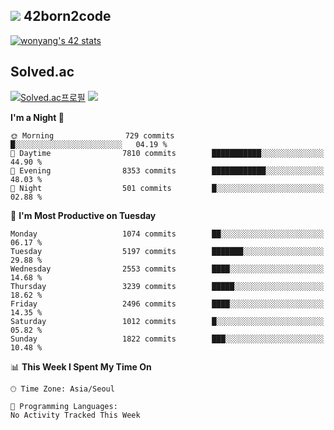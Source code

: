 
## <img src="https://img.shields.io/badge/-000000?style=flat&logo=42&logoColor=white"> 42born2code
<!--[![wonyang's 42 stats](https://badge42.vercel.app/api/v2/cl5nhe5b6007809kydha7ht42/stats?cursusId=21&coalitionId=88)](https://profile.intra.42.fr/users/wonyang)-->

[![wonyang's 42 stats](https://badge.mediaplus.ma/starryblue/wonyang?1337Badge=off&UM6P=off)](https://github.com/oakoudad/badge42)

## Solved.ac
[![Solved.ac프로필](http://mazassumnida.wtf/api/v2/generate_badge?boj=bennyws)](https://solved.ac/bennyws)
<a href="https://solved.ac/bennyws"><img src="http://mazandi.herokuapp.com/api?handle=bennyws&theme=cold"/></a>

<!--START_SECTION:waka-->
**I'm a Night 🦉** 

```text
🌞 Morning                729 commits         █░░░░░░░░░░░░░░░░░░░░░░░░   04.19 % 
🌆 Daytime                7810 commits        ███████████░░░░░░░░░░░░░░   44.90 % 
🌃 Evening                8353 commits        ████████████░░░░░░░░░░░░░   48.03 % 
🌙 Night                  501 commits         █░░░░░░░░░░░░░░░░░░░░░░░░   02.88 % 
```
📅 **I'm Most Productive on Tuesday** 

```text
Monday                   1074 commits        ██░░░░░░░░░░░░░░░░░░░░░░░   06.17 % 
Tuesday                  5197 commits        ███████░░░░░░░░░░░░░░░░░░   29.88 % 
Wednesday                2553 commits        ████░░░░░░░░░░░░░░░░░░░░░   14.68 % 
Thursday                 3239 commits        █████░░░░░░░░░░░░░░░░░░░░   18.62 % 
Friday                   2496 commits        ████░░░░░░░░░░░░░░░░░░░░░   14.35 % 
Saturday                 1012 commits        █░░░░░░░░░░░░░░░░░░░░░░░░   05.82 % 
Sunday                   1822 commits        ███░░░░░░░░░░░░░░░░░░░░░░   10.48 % 
```


📊 **This Week I Spent My Time On** 

```text
🕑︎ Time Zone: Asia/Seoul

💬 Programming Languages: 
No Activity Tracked This Week
```


<!--END_SECTION:waka-->
